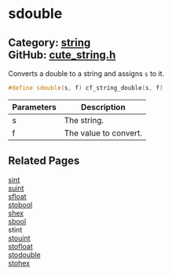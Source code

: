 # sdouble

Category: [string](https://github.com/RandyGaul/cute_framework/blob/master/docs/api_reference?id=string)  
GitHub: [cute_string.h](https://github.com/RandyGaul/cute_framework/blob/master/include/cute_string.h)  
---

Converts a double to a string and assigns `s` to it.

```cpp
#define sdouble(s, f) cf_string_double(s, f)
```

Parameters | Description
--- | ---
s | The string.
f | The value to convert.

## Related Pages

[sint](https://github.com/RandyGaul/cute_framework/blob/master/docs/string/sint.md)  
[suint](https://github.com/RandyGaul/cute_framework/blob/master/docs/string/suint.md)  
[sfloat](https://github.com/RandyGaul/cute_framework/blob/master/docs/string/sfloat.md)  
[stobool](https://github.com/RandyGaul/cute_framework/blob/master/docs/string/stobool.md)  
[shex](https://github.com/RandyGaul/cute_framework/blob/master/docs/string/shex.md)  
[sbool](https://github.com/RandyGaul/cute_framework/blob/master/docs/string/sbool.md)  
stint  
[stouint](https://github.com/RandyGaul/cute_framework/blob/master/docs/string/stouint.md)  
[stofloat](https://github.com/RandyGaul/cute_framework/blob/master/docs/string/stofloat.md)  
[stodouble](https://github.com/RandyGaul/cute_framework/blob/master/docs/string/stodouble.md)  
[stohex](https://github.com/RandyGaul/cute_framework/blob/master/docs/string/stohex.md)  
